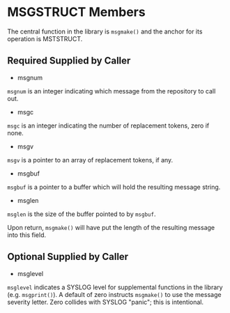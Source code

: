 # MSGSTRUCT Members

The central function in the library is `msgmake()`
and the anchor for its operation is MSTSTRUCT.

## Required Supplied by Caller

* msgnum

`msgnum` is an integer indicating which message from the repository to call out.

* msgc

`msgc` is an integer indicating the number of replacement tokens, zero if none.

* msgv

`msgv` is a pointer to an array of replacement tokens, if any.

* msgbuf

`msgbuf` is a pointer to a buffer which will hold the resulting message string.

* msglen

`msglen` is the size of the buffer pointed to by `msgbuf`.

Upon return, `msgmake()` will have put the length of the resulting message into this field.

## Optional Supplied by Caller

* msglevel

`msglevel` indicates a SYSLOG level for supplemental functions in the library 
(e.g. `msgprint()`). A default of zero instructs `msgmake()` to use the message 
severity letter. Zero collides with SYSLOG "panic"; this is intentional.


